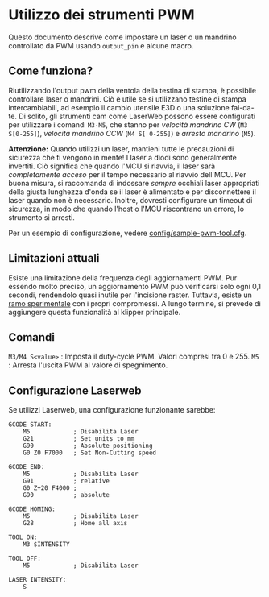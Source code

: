# Utilizzo dei strumenti PWM

Questo documento descrive come impostare un laser o un mandrino controllato da PWM usando `output_pin` e alcune macro.

## Come funziona?

Riutilizzando l'output pwm della ventola della testina di stampa, è possibile controllare laser o mandrini. Ciò è utile se si utilizzano testine di stampa intercambiabili, ad esempio il cambio utensile E3D o una soluzione fai-da-te. Di solito, gli strumenti cam come LaserWeb possono essere configurati per utilizzare i comandi `M3-M5`, che stanno per *velocità mandrino CW* (`M3 S[0-255]`), *velocità mandrino CCW* (`M4 S[ 0-255]`) e *arresto mandrino* (`M5`).

**Attenzione:** Quando utilizzi un laser, mantieni tutte le precauzioni di sicurezza che ti vengono in mente! I laser a diodi sono generalmente invertiti. Ciò significa che quando l'MCU si riavvia, il laser sarà *completamente acceso* per il tempo necessario al riavvio dell'MCU. Per buona misura, si raccomanda di indossare *sempre* occhiali laser appropriati della giusta lunghezza d'onda se il laser è alimentato e per disconnettere il laser quando non è necessario. Inoltre, dovresti configurare un timeout di sicurezza, in modo che quando l'host o l'MCU riscontrano un errore, lo strumento si arresti.

Per un esempio di configurazione, vedere [config/sample-pwm-tool.cfg](/config/sample-pwm-tool.cfg).

## Limitazioni attuali

Esiste una limitazione della frequenza degli aggiornamenti PWM. Pur essendo molto preciso, un aggiornamento PWM può verificarsi solo ogni 0,1 secondi, rendendolo quasi inutile per l'incisione raster. Tuttavia, esiste un [ramo sperimentale](https://github.com/Cirromulus/klipper/tree/laser_tool) con i propri compromessi. A lungo termine, si prevede di aggiungere questa funzionalità al klipper principale.

## Comandi

`M3/M4 S<value>` : Imposta il duty-cycle PWM. Valori compresi tra 0 e 255. `M5` : Arresta l'uscita PWM al valore di spegnimento.

## Configurazione Laserweb

Se utilizzi Laserweb, una configurazione funzionante sarebbe:

    GCODE START:
        M5            ; Disabilita Laser
        G21           ; Set units to mm
        G90           ; Absolute positioning
        G0 Z0 F7000   ; Set Non-Cutting speed
    
    GCODE END:
        M5            ; Disabilita Laser
        G91           ; relative
        G0 Z+20 F4000 ;
        G90           ; absolute
    
    GCODE HOMING:
        M5            ; Disabilita Laser
        G28           ; Home all axis
    
    TOOL ON:
        M3 $INTENSITY
    
    TOOL OFF:
        M5            ; Disabilita Laser
    
    LASER INTENSITY:
        S
